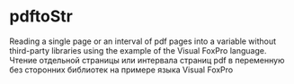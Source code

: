 # pdftoStr
Reading a single page or an interval of pdf pages into a variable without third-party libraries using the example of the Visual FoxPro language.  
Чтение отдельной страницы или интервала страниц pdf в переменную без сторонних библиотек на примере языка Visual FoxPro
